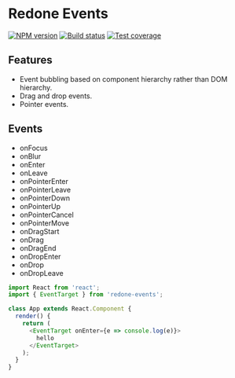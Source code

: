 # Redone Events

[![NPM version][npm-image]][npm-url]
[![Build status][travis-image]][travis-url]
[![Test coverage][codecov-image]][codecov-url]

## Features
* Event bubbling based on component hierarchy rather than DOM hierarchy.
* Drag and drop events.
* Pointer events.

## Events
* onFocus
* onBlur
* onEnter
* onLeave
* onPointerEnter
* onPointerLeave
* onPointerDown
* onPointerUp
* onPointerCancel
* onPointerMove
* onDragStart
* onDrag
* onDragEnd
* onDropEnter
* onDrop
* onDropLeave

```js
import React from 'react';
import { EventTarget } from 'redone-events';

class App extends React.Component {
  render() {
    return (
      <EventTarget onEnter={e => console.log(e)}>
        hello
      </EventTarget>
    );
  }
}
```

[npm-image]: https://img.shields.io/npm/v/redone-events.svg?style=flat-square
[npm-url]: https://www.npmjs.com/package/redone-events
[travis-image]: https://img.shields.io/travis/stephenbunch/redone-events.svg?style=flat-square
[travis-url]: https://travis-ci.org/stephenbunch/redone-events
[codecov-image]: https://img.shields.io/codecov/c/github/stephenbunch/redone-events.svg?style=flat-square
[codecov-url]: https://codecov.io/github/stephenbunch/redone-events
